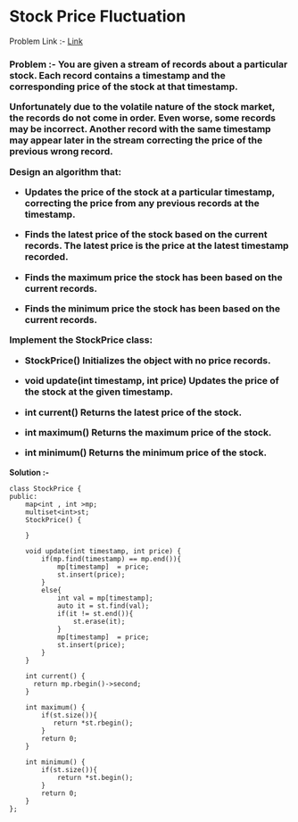 # Stock Price Fluctuation 

Problem Link :- [Link]()

<h3>
Problem :- You are given a stream of records about a particular stock. Each record contains a timestamp and the corresponding price of the stock at that timestamp.

Unfortunately due to the volatile nature of the stock market, the records do not come in order. Even worse, some records may be incorrect. Another record with the same timestamp may appear later in the stream correcting the price of the previous wrong record.

Design an algorithm that:

  * Updates the price of the stock at a particular timestamp, correcting the price from any previous records at the timestamp.
  
  * Finds the latest price of the stock based on the current records. The latest price is the price at the latest timestamp recorded.
  
  * Finds the maximum price the stock has been based on the current records.
  
  * Finds the minimum price the stock has been based on the current records.
  
Implement the StockPrice class:

  * StockPrice() Initializes the object with no price records.
  
  * void update(int timestamp, int price) Updates the price of the stock at the given timestamp.
  
  * int current() Returns the latest price of the stock.
  
  * int maximum() Returns the maximum price of the stock.
  
  * int minimum() Returns the minimum price of the stock.
  
</h3>


**Solution :-**
```
class StockPrice {
public:
    map<int , int >mp;
    multiset<int>st;
    StockPrice() {
        
    }
    
    void update(int timestamp, int price) {
        if(mp.find(timestamp) == mp.end()){
            mp[timestamp]  = price;
            st.insert(price);
        }
        else{
            int val = mp[timestamp];
            auto it = st.find(val);
            if(it != st.end()){
                st.erase(it);
            }
            mp[timestamp]  = price;
            st.insert(price);
        }
    }
    
    int current() {
      return mp.rbegin()->second;
    }
    
    int maximum() {
        if(st.size()){
           return *st.rbegin();
        }
        return 0;
    }
    
    int minimum() {
        if(st.size()){
            return *st.begin();
        }
        return 0;
    }
};


```
